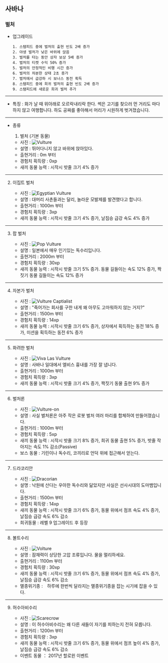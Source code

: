## 사바나
### 벌처
+ 업그레이드

      1. 스탬피드 중에 벌처의 출현 빈도 2배 증가
      2. 야생 벌처가 낮은 바위에 앉음
      3. 벌처를 타는 동안 상자 보상 5배 증가
      4. 벌처의 티켓 수익 50% 증가
      5. 벌처의 안정적인 비행 시간 증가
      6. 벌처의 차분한 상태 2초 증가
      7. 벌처에서 급강하 시 보너스 동전 획득
      8. 스탬피드 중에 희귀 벌처의 출현 빈도 2배 증가
      9. 스탬피드에 새로운 희귀 벌처 추가


***
+ 특징 : 화가 날 때 위아래로 오르락내리락 한다. 썩은 고기를 찾으러 먼 거리도 마다하지 않고 여행합니다. 하도 공짜를 좋아해서 머리가 시원하게 벗겨졌습니다.
***
+ 종류
  1. 벌처 (기본 동물)

    + 사진 : ![Vulture](./vulture_picture/Vulture.jpg)
    + 설명 : 뛰어다니지 않고 바위에 앉아있다.
    + 출현거리 : 0m 부터
    + 경험치 획득량 : 0xp
    + 새끼 동물 능력 : 시작시 밧줄 크기 4% 증가
***
  2. 이집트 벌처

      + 사진 : ![Egyptian Vulture](./vulture_picture/Egyptian_Vulture.jpg)
      + 설명 : 대머리 사촌들과는 달리, 놀라운 모발제를 발견했다고 합니다.
      + 출현거리 : 1000m 부터
      + 경험치 획득량 : 3xp
      + 새끼 동물 능력 : 시작시 밧줄 크기 4% 증가, 날짐승 급강 속도 4% 증가
***
  3. 팝 벌처

      + 사진 : ![Pop Vulture](./vulture_picture/Pop_Vulture.jpg)
      + 설명 : 일본에서 매우 인기있는 독수리입니다.
      + 출현거리 : 2000m 부터
      + 경험치 획득량 : 30xp
      + 새끼 동물 능력 : 시작시 밧줄 크기 5% 증가. 동물 길들이는 속도 12% 증가, 짝짓기 동물 길들이는 속도 12% 증가
***
  4. 자본가 벌처

      + 사진 : ![Vulture Captialist](./vulture_picture/Vulture_Captialist.jpg)
      + 설명 : "죽어가는 회사를 구한 내게 왜 아무도 고마워하지 않는 거지?"
      + 출현거리 : 1500m 부터
      + 경험치 획득량 : 14xp
      + 새끼 동물 능력 : 시작시 밧줄 크기 6% 증가, 상자에서 획득하는 동전 18% 증가, 미션을 획득하는 동전 6% 증가
***
  5. 화려한 벌처

      + 사진 : ![Viva Las Vulture](./vulture_picture/Viva_Las_Vulture.jpg)
      + 설명 : 사바나 일대에서 엘비스 흉내를 가장 잘 냅니다.
      + 출현거리 : 1000m 부터
      + 경험치 획득량 : 3xp
      + 새끼 동물 능력 : 시작시 밧줄 크기 4% 증가, 짝짓기 동물 출현 9% 증가
***
  6. 벌처론

      + 사진 : ![Vulture-on](./vulture_picture/Vulture-on.jpg)
      + 설명 : 사실 벌처론은 아주 작은 로봇 벌처 여러 마리를 합체하여 만들어졌습니다.
      + 출현거리 : 1000m 부터
      + 경험치 획득량 : 5xp
      + 새끼 동물 능력 : 시작시 밧줄 크기 8% 증가, 희귀 동물 출현 5% 증가, 밧줄 작아지는 속도 1% 감소(Passive)
      + 보스 동물 : 기린이나 독수리, 코끼리로 언덕 위에 접근해서 얻는다.
***
  7. 드라코리안

      + 사진 : ![Dracorian](./vulture_picture/Dracorian.jpg)
      + 설명 : 낙원에 산다는 우아한 독수리와 닮았지만 사실은 선사시대의 도마뱀입니다.
      + 출현거리 : 1500m 부터
      + 경험치 획득량 : 14xp
      + 새끼 동물 능력 : 시작시 밧줄 크기 6% 증가, 동물 위에서 점프 속도 4% 증가, 날짐승 급강 속도 6% 감소
      + 희귀동물 : 레벨 9 업그레이드 후 등장
***
  8. 볼트수리

      + 사진 : ![Volture](./vulture_picture/Volture.jpg)
      + 설명 : 잠재력이 상당한 고압 조류입니다. 물을 멀리하세요.
      + 출현거리 : 1100m 부터
      + 경험치 획득량 : 30xp
      + 새끼 동물 능력 : 시작시 밧줄 크기 6% 증가, 동물 위에서 점프 속도 4% 증가, 날짐승 급강 속도 6% 감소
      + 멸종위기종 :　하루에 한번씩 달라지는 멸종위기종을 잡는 시기에 잡을 수 있다.
***
  9. 허수아비수리

      + 사진 : ![Scarecrow](./vulture_picture/Scarecrow.png)
      + 설명 : 이 허수아비수리는 왜 다른 새들이 자기를 피하는지 전혀 모릅니다.
      + 출현거리 : 1200m 부터
      + 경험치 획득량 : 3xp
      + 새끼 동물 능력 : 시작시 밧줄 크기 6% 증가, 동물 위에서 점프 높이 4% 증가, 날짐승 급강 속도 6% 감소
      + 이벤트 동물 ： 2017년 할로윈 이벤트

